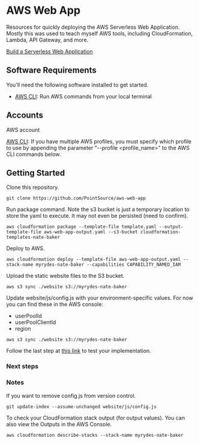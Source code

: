 AWS Web App
======

Resources for quickly deploying the AWS Serverless Web Application.  Mostly this was used to teach myself AWS tools, including CloudFormation, Lambda, API Gateway, and more.

[Build a Serverless Web Application](https://aws.amazon.com/getting-started/projects/build-serverless-web-app-lambda-apigateway-s3-dynamodb-cognito/)

## Software Requirements

You'll need the following software installed to get started.

  * [AWS CLI](https://docs.aws.amazon.com/cli/latest/userguide/installing.html): Run AWS commands from your local terminal

## Accounts

AWS account

[AWS CLI](https://docs.aws.amazon.com/cli/latest/userguide/cli-multiple-profiles.html): If you have multiple AWS profiles, you must specify which profile to use by appending the parameter "--profile <profile_name>" to the AWS CLI commands below.

## Getting Started

Clone this repository.

```
git clone https://github.com/PointSource/aws-web-app
```

Run package command.  Note the s3 bucket is just a temporary location to store the yaml to execute.  It may not even be persisted (need to confirm).
```
aws cloudformation package --template-file template.yaml --output-template-file aws-web-app-output.yaml --s3-bucket cloudformation-templates-nate-baker
```

Deploy to AWS.

```
aws cloudformation deploy --template-file aws-web-app-output.yaml --stack-name myrydes-nate-baker --capabilities CAPABILITY_NAMED_IAM
```

Upload the static website files to the S3 bucket.

```
aws s3 sync ./website s3://myrydes-nate-baker
```

Update website/js/config.js with your environment-specific values.  For now you can find these in the AWS console:
  * userPoolId
  * userPoolClientId
  * region

```
aws s3 sync ./website s3://myrydes-nate-baker
```

Follow the last step at [this link](https://aws.amazon.com/getting-started/projects/build-serverless-web-app-lambda-apigateway-s3-dynamodb-cognito/module-2/) to test your implementation.

### Next steps


### Notes

If you want to remove config.js from version control.

```
git update-index --assume-unchanged website/js/config.js
```

To check your CloudFormation stack output (for output values).  You can also view the Outputs in the AWS Console.

```
aws cloudformation describe-stacks --stack-name myrydes-nate-baker
```
